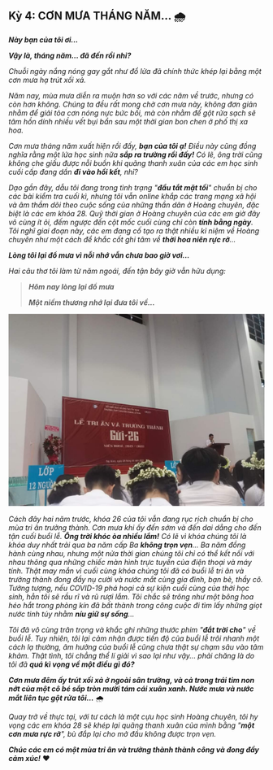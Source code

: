 ## Kỳ 4: CƠN MƯA THÁNG NĂM... 🌧

**_Này bạn của tôi ơi..._**

**_Vậy là, tháng năm... đã đến rồi nhỉ?_**

_Chuỗi ngày nắng nóng gay gắt như đổ lửa đã chính thức khép lại bằng một cơn mưa hạ trút xối xả._

_Năm nay, mùa mưa diễn ra muộn hơn so với các năm về trước, nhưng có còn hơn không. Chúng ta đều rất mong chờ cơn mưa này, không đơn giản nhằm để giải tỏa cơn nóng nực bức bối, mà còn nhằm để gột rửa sạch sẽ tâm hồn dính nhiều vết bụi bẩn sau một thời gian bon chen ở phố thị xa hoa._

_Cơn mưa tháng năm xuất hiện rồi đấy, **bạn của tôi ạ!** Điều này cũng đồng nghĩa rằng một lứa học sinh nữa **sắp ra trường rồi đấy!** Có lẽ, ông trời cũng không che giấu được nỗi buồn khi quãng thanh xuân của các em học sinh cuối cấp đang dần **đi vào hồi kết**, nhỉ?_

_Dạo gần đây, dẫu tôi đang trong tình trạng "**đầu tắt mặt tối**" chuẩn bị cho các bài kiểm tra cuối kì, nhưng tôi vẫn online khắp các trang mạng xã hội và âm thầm dõi theo cuộc sống của những thần dân ở Hoàng chuyên, đặc biệt là các em khóa 28. Quỹ thời gian ở Hoàng chuyên của các em giờ đây vô cùng ít ỏi, đếm ngược đến cột mốc cuối cùng chỉ còn **tính bằng ngày**. Tôi nghĩ giai đoạn này, các em đang cố tạo ra thật nhiều kỉ niệm về Hoàng chuyên như một cách để khắc cốt ghi tâm về **thời hoa niên rực rỡ**..._

**_Lòng tôi lại đổ mưa vì nỗi nhớ vẫn chưa bao giờ vơi..._**

_Hai câu thơ tôi làm từ năm ngoái, đến tận bây giờ vẫn hữu dụng:_

> **_Hôm nay lòng lại đổ mưa_**
>
> **_Một niềm thương nhớ lại đưa tôi về..._**

![GrownUp](../img/image5.jpg)

_Cách đây hai năm trước, khóa 26 của tôi vẫn đang rục rịch chuẩn bị cho mùa tri ân trưởng thành. Cơn mưa khi ấy đến sớm và đến dai dẳng cho đến tận cuối buổi lễ. **Ông trời khóc òa nhiều lắm!** Có lẽ vì khóa chúng tôi là khóa duy nhất trải qua ba năm cấp Ba **không trọn vẹn**... Ba năm đồng hành cùng nhau, nhưng một nửa thời gian chúng tôi chỉ có thể kết nối với nhau thông qua những chiếc màn hình trực tuyến của điện thoại và máy tính. Thật may mắn vì cuối cùng khóa chúng tôi đã có buổi lễ tri ân và trưởng thành đong đầy nụ cười và nước mắt cùng gia đình, bạn bè, thầy cô. Tưởng tượng, nếu COVID-19 phá hoại cả sự kiện cuối cùng của thời học sinh, hẳn tôi sẽ rầu rĩ và rũ rượi lắm. Tôi chắc sẽ trông như một bông hoa héo hắt trong phòng kín đã bất thành trong công cuộc đi tìm lấy những giọt nước tinh túy nhằm **níu giữ sự sống**..._

_Tôi đã vô cùng trân trọng và khắc ghi những thước phim "**đắt trời cho**" về buổi lễ. Tuy nhiên, tôi lại cảm nhận được tiến độ của buổi lễ trôi nhanh một cách lạ thường, âm hưởng của buổi lễ cũng chưa thật sự chạm sâu vào tâm khảm. Thật tình, tôi chẳng thể lí giải vì sao lại như vậy... phải chăng là do tôi đã **quá kì vọng về một điều gì đó?**_

**_Cơn mưa đêm ấy trút xối xả ở ngoài sân trường, và cả trong trái tim non nớt của một cô bé sắp tròn mười tám cái xuân xanh. Nước mưa và nước mắt liên tục gột rửa tôi..._** 🌧

_Quay trở về thực tại, với tư cách là một cựu học sinh Hoàng chuyên, tôi hy vọng các em khóa 28 sẽ khép lại quãng thanh xuân của mình bằng "**một cơn mưa rực rỡ**", bù đắp lại cho mở đầu không được trọn vẹn._

**_Chúc các em có một mùa tri ân và trưởng thành thành công và đong đầy cảm xúc!_** ❤️
